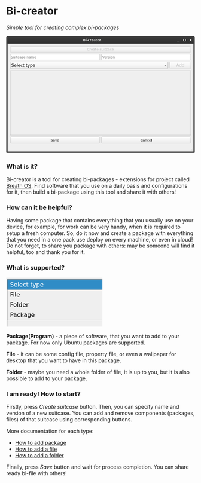 # Bi-creator

*Simple tool for creating complex bi-packages*

![main_window](docs/main_window.png)

### What is it?

Bi-creator is a tool for creating bi-packages - extensions for project called [Breath OS](https://breathos.github.io/). Find software that you use on a daily basis and configurations for it, then build a bi-package using this tool and share it with others!

### How can it be helpful?

Having some package that contains everything that you usually use on your device, for example, for work can be very handy, when it is required to setup a fresh computer. So, do it now and create a package with everything that you need in a one pack use deploy on every machine, or even in cloud! Do not forget, to share you package with others: may be someone will find it helpful, too and thank you for it. 

### What is supported?

![supported_types](docs/supported_types.png)

**Package(Program)** - a piece of software, that you want to add to your package. For now only Ubuntu packages are supported.

**File** - it can be some config file, property file, or even a wallpaper for desktop that you want to have in this package. 

**Folder** - maybe you need a whole folder of file, it is up to you, but it is also possible to add to your package.

### I am ready! How to start?
Firstly, press *Create suitcase* button. Then, you can specify name and version of a new suitcase.
You can add and remove components (packages, files) of that suitcase using corresponding buttons.

More documentation for each type:
- [How to add package](docs/PACKAGE_DOCUMENTATION.md)
- [How to add a file](docs/FILE_DOCUMENATION.md)
- [How to add a folder](docs/FOLDER_DOCUMENTATION.md)

Finally, press *Save* button and wait for process completion. 
You can share ready bi-file with others!

